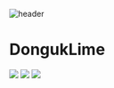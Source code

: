 ![header](https://capsule-render.vercel.app/api?type=wave&color=auto&height=300&section=header&text=DongukLim&fontSize=90)
# DongukLime

<a><img src="https://img.shields.io/badge/Java-007396?style=flat&logo=Java&logoColor=white"/></a> <a><img src="https://img.shields.io/badge/JavaScript-yellow?style=flat&logo=JavaScript&logoColor=white"/></a> <a><img src="https://img.shields.io/badge/Vue-green?style=flat&logo=Vue.js&logoColor=white"/></a>

<!--
**DK2554/DK2554** is a ✨ _special_ ✨ repository because its `README.md` (this file) appears on your GitHub profile.
